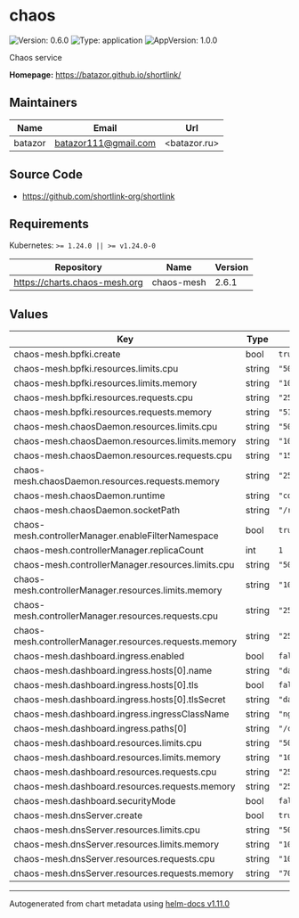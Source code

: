 # chaos

![Version: 0.6.0](https://img.shields.io/badge/Version-0.6.0-informational?style=flat-square) ![Type: application](https://img.shields.io/badge/Type-application-informational?style=flat-square) ![AppVersion: 1.0.0](https://img.shields.io/badge/AppVersion-1.0.0-informational?style=flat-square)

Chaos service

**Homepage:** <https://batazor.github.io/shortlink/>

## Maintainers

| Name | Email | Url |
| ---- | ------ | --- |
| batazor | <batazor111@gmail.com> | <batazor.ru> |

## Source Code

* <https://github.com/shortlink-org/shortlink>

## Requirements

Kubernetes: `>= 1.24.0 || >= v1.24.0-0`

| Repository | Name | Version |
|------------|------|---------|
| https://charts.chaos-mesh.org | chaos-mesh | 2.6.1 |

## Values

| Key | Type | Default | Description |
|-----|------|---------|-------------|
| chaos-mesh.bpfki.create | bool | `true` |  |
| chaos-mesh.bpfki.resources.limits.cpu | string | `"500m"` |  |
| chaos-mesh.bpfki.resources.limits.memory | string | `"1024Mi"` |  |
| chaos-mesh.bpfki.resources.requests.cpu | string | `"250m"` |  |
| chaos-mesh.bpfki.resources.requests.memory | string | `"512Mi"` |  |
| chaos-mesh.chaosDaemon.resources.limits.cpu | string | `"500m"` |  |
| chaos-mesh.chaosDaemon.resources.limits.memory | string | `"1024Mi"` |  |
| chaos-mesh.chaosDaemon.resources.requests.cpu | string | `"150m"` |  |
| chaos-mesh.chaosDaemon.resources.requests.memory | string | `"256Mi"` |  |
| chaos-mesh.chaosDaemon.runtime | string | `"containerd"` |  |
| chaos-mesh.chaosDaemon.socketPath | string | `"/run/containerd/containerd.sock"` |  |
| chaos-mesh.controllerManager.enableFilterNamespace | bool | `true` |  |
| chaos-mesh.controllerManager.replicaCount | int | `1` |  |
| chaos-mesh.controllerManager.resources.limits.cpu | string | `"500m"` |  |
| chaos-mesh.controllerManager.resources.limits.memory | string | `"1024Mi"` |  |
| chaos-mesh.controllerManager.resources.requests.cpu | string | `"25m"` |  |
| chaos-mesh.controllerManager.resources.requests.memory | string | `"256Mi"` |  |
| chaos-mesh.dashboard.ingress.enabled | bool | `false` |  |
| chaos-mesh.dashboard.ingress.hosts[0].name | string | `"dashboard.local"` |  |
| chaos-mesh.dashboard.ingress.hosts[0].tls | bool | `false` |  |
| chaos-mesh.dashboard.ingress.hosts[0].tlsSecret | string | `"dashboard.local-tls"` |  |
| chaos-mesh.dashboard.ingress.ingressClassName | string | `"nginx"` |  |
| chaos-mesh.dashboard.ingress.paths[0] | string | `"/chaos"` |  |
| chaos-mesh.dashboard.resources.limits.cpu | string | `"500m"` |  |
| chaos-mesh.dashboard.resources.limits.memory | string | `"1024Mi"` |  |
| chaos-mesh.dashboard.resources.requests.cpu | string | `"25m"` |  |
| chaos-mesh.dashboard.resources.requests.memory | string | `"256Mi"` |  |
| chaos-mesh.dashboard.securityMode | bool | `false` |  |
| chaos-mesh.dnsServer.create | bool | `true` |  |
| chaos-mesh.dnsServer.resources.limits.cpu | string | `"500m"` |  |
| chaos-mesh.dnsServer.resources.limits.memory | string | `"1024Mi"` |  |
| chaos-mesh.dnsServer.resources.requests.cpu | string | `"10m"` |  |
| chaos-mesh.dnsServer.resources.requests.memory | string | `"70Mi"` |  |

----------------------------------------------
Autogenerated from chart metadata using [helm-docs v1.11.0](https://github.com/norwoodj/helm-docs/releases/v1.11.0)
